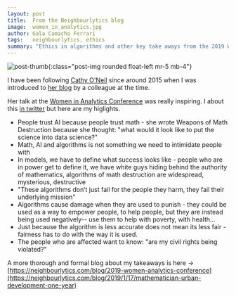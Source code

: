 ```yaml
---
layout: post
title:  From the Neighbourlytics blog
image:  women_in_analytics.jpg
author: Gala Camacho Ferrari
tags:   neighbourlytics, ethics
summary: "Ethics in algorithms and other key take aways from the 2019 Women in Analytics Conference USA."
---
```


![post-thumb]({{site.baseurl}}/assets/images/thoughts/women_in_analytics.jpg){:class="post-img rounded float-left mr-5 mb-4"}

I have been following [Cathy O'Neil](https://twitter.com/mathbabedotorg) since around 2015 when I was introduced to [her blog](https://mathbabe.org/) by a colleague at the time. 

Her talk at the [Women in Analytics Conference](https://womeninanalytics.com/) was really inspiring. I  about this [in twitter](https://twitter.com/GalaCF/status/1109085663721345024?s=20) but here are my higlights. 

- People trust AI because people trust math - she wrote Weapons of Math Destruction because she thought: "what would it look like to put the science into data science?"
- Math, AI and algorithms is not something we need to intimidate people with 
- In models, we have to define what success looks like - people who are in power get to define it, we have white guys hiding behind the authority of mathematics, algorithms of math destruction are widespread, mysterious, destructive 
- "These algorithms don’t just fail for the people they harm, they fail their underlying mission" 
- Algorithms cause damage when they are used to punish - they could be used as a way to empower people, to help people, but they are instead being used negatively-- use them to help with poverty, with health... 
- Just because the algorithm is less accurate does not mean its less fair - fairness has to do with the way it is used.
- The people who are affected want to know: "are my civil rights being violated?"

A more thorough and formal blog about my takeaways is here -> [https://neighbourlytics.com/blog/2019-women-analytics-conference](https://neighbourlytics.com/blog/2019/1/17/mathematician-urban-development-one-year)